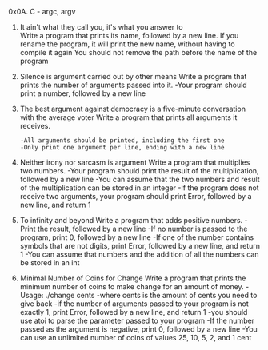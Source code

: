 0x0A. C - argc, argv
1.	 It ain't what they call you, it's what you answer to	
		Write a program that prints its name, followed by a new line.
		If you rename the program, it will print the new name, without having to compile it again
		You should not remove the path before the name of the program	
2.	Silence is argument carried out by other means
		Write a program that prints the number of arguments passed into it.
		-Your program should print a number, followed by a new line	
3.	The best argument against democracy is a five-minute conversation with the average voter
		Write a program that prints all arguments it receives.

		-All arguments should be printed, including the first one
		-Only print one argument per line, ending with a new line	
4.	Neither irony nor sarcasm is argument
		Write a program that multiplies two numbers.
		-Your program should print the result of the multiplication, followed by a new line
		-You can assume that the two numbers and result of the multiplication can be stored in an integer
		-If the program does not receive two arguments, your program should print Error, followed by a new line, and return 1
5.	To infinity and beyond
		Write a program that adds positive numbers.
		-Print the result, followed by a new line
		-If no number is passed to the program, print 0, followed by a new line
		-If one of the number contains symbols that are not digits, print Error, followed by a new line, and return 1
		-You can assume that numbers and the addition of all the numbers can be stored in an int
6.	 Minimal Number of Coins for Change
		Write a program that prints the minimum number of coins to make change for an amount of money.
		-Usage: ./change cents
		-where cents is the amount of cents you need to give back
		-if the number of arguments passed to your program is not exactly 1, print Error, followed by a new line, and return 1
		-you should use atoi to parse the parameter passed to your program
		-If the number passed as the argument is negative, print 0, followed by a new line
		-You can use an unlimited number of coins of values 25, 10, 5, 2, and 1 cent
